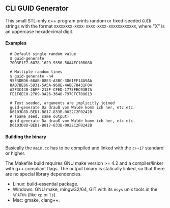 
## CLI GUID Generator

This small STL-only c++ program prints random or fixed-seeded `GUID` strings
with the format `XXXXXXXX-XXXX-XXXX-XXXX-XXXXXXXXXXXX`, where "X" is an
uppercase hexadecimal digit.

#### Examples

```shell
  # Default single random value
  $ guid-generate
  70D3E1E7-6078-1629-9356-58A4FC10B080

  # Multiple random lines
  $ guid-generate -n4
  95E3DBD6-68AB-08E3-A3BC-3D61FF14A9AA
  8AB7BE86-5931-5A5A-968E-4ABC78431F04
  A2F3C440-26FF-213F-CFED-1775FEC93B7A
  FE1F6EC0-2709-9A26-3648-797CFC708613

  # Text seeded, arguments are implicitly joined
  guid-generate Da drauß vom Walde komm ich her, etc etc.
  D6103D8D-BED1-B817-833B-0022C2F0242B
  # (Same seed, same output)
  guid-generate Da drauß vom Walde komm ich her, etc etc.
  D6103D8D-BED1-B817-833B-0022C2F0242B
```

#### Building the binary

Basically the `main.cc` has to be compiled and linked with the
`c++17` standard or higher.

The Makefile build requires GNU make version >= 4.2 and a compiler/linker with g++ compliant flags. The output binary is statically linked, so that there are no special library dependencies.

- Linux: build-essential package.
- Windows: GNU make, mingw32/64, GIT with its `msys` unix tools in the `%PATH%` (like `cp` or `ls`).
- Mac: gmake, clang++.
